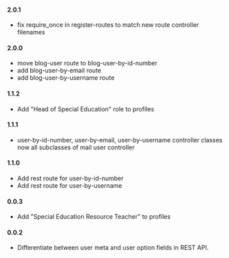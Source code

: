 #### 2.0.1
* fix require_once in register-routes to match new route controller filenames

#### 2.0.0
* move blog-user route to blog-user-by-id-number
* add blog-user-by-email route
* add blog-user-by-username route

#### 1.1.2
* Add "Head of Special Education" role to profiles

#### 1.1.1
* user-by-id-number, user-by-email, user-by-username controller classes now all subclasses of mail user controller

#### 1.1.0
* Add rest route for user-by-id-number
* Add rest route for user-by-username

#### 0.0.3
* Add "Special Education Resource Teacher" to profiles

#### 0.0.2
* Differentiate between user meta and user option fields in REST API.
